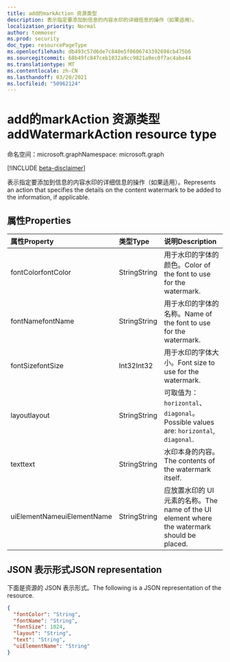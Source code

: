 ```yaml
---
title: add的markAction 资源类型
description: 表示指定要添加到信息的内容水印的详细信息的操作（如果适用）。
localization_priority: Normal
author: tommoser
ms.prod: security
doc_type: resourcePageType
ms.openlocfilehash: db493c57d6de7c840e5f0606743392698cb475b6
ms.sourcegitcommit: 68b49fc847ceb1032a9cc9821a9ec0f7ac4abe44
ms.translationtype: MT
ms.contentlocale: zh-CN
ms.lasthandoff: 03/20/2021
ms.locfileid: "50962124"
---
```

# <a name="addwatermarkaction-resource-type"></a><span data-ttu-id="f0b57-103">add的markAction 资源类型</span><span class="sxs-lookup"><span data-stu-id="f0b57-103">addWatermarkAction resource type</span></span>

<span data-ttu-id="f0b57-104">命名空间：microsoft.graph</span><span class="sxs-lookup"><span data-stu-id="f0b57-104">Namespace: microsoft.graph</span></span>

[!INCLUDE [beta-disclaimer](../../includes/beta-disclaimer.md)]

<span data-ttu-id="f0b57-105">表示指定要添加到信息的内容水印的详细信息的操作（如果适用）。</span><span class="sxs-lookup"><span data-stu-id="f0b57-105">Represents an action that specifies the details on the content watermark to be added to the information, if applicable.</span></span>

## <a name="properties"></a><span data-ttu-id="f0b57-106">属性</span><span class="sxs-lookup"><span data-stu-id="f0b57-106">Properties</span></span>

| <span data-ttu-id="f0b57-107">属性</span><span class="sxs-lookup"><span data-stu-id="f0b57-107">Property</span></span>      | <span data-ttu-id="f0b57-108">类型</span><span class="sxs-lookup"><span data-stu-id="f0b57-108">Type</span></span>   | <span data-ttu-id="f0b57-109">说明</span><span class="sxs-lookup"><span data-stu-id="f0b57-109">Description</span></span>                                                      |
| :------------ | :----- | :--------------------------------------------------------------- |
| <span data-ttu-id="f0b57-110">fontColor</span><span class="sxs-lookup"><span data-stu-id="f0b57-110">fontColor</span></span>     | <span data-ttu-id="f0b57-111">String</span><span class="sxs-lookup"><span data-stu-id="f0b57-111">String</span></span> | <span data-ttu-id="f0b57-112">用于水印的字体的颜色。</span><span class="sxs-lookup"><span data-stu-id="f0b57-112">Color of the font to use for the watermark.</span></span>                      |
| <span data-ttu-id="f0b57-113">fontName</span><span class="sxs-lookup"><span data-stu-id="f0b57-113">fontName</span></span>      | <span data-ttu-id="f0b57-114">String</span><span class="sxs-lookup"><span data-stu-id="f0b57-114">String</span></span> | <span data-ttu-id="f0b57-115">用于水印的字体的名称。</span><span class="sxs-lookup"><span data-stu-id="f0b57-115">Name of the font to use for the watermark.</span></span>                       |
| <span data-ttu-id="f0b57-116">fontSize</span><span class="sxs-lookup"><span data-stu-id="f0b57-116">fontSize</span></span>      | <span data-ttu-id="f0b57-117">Int32</span><span class="sxs-lookup"><span data-stu-id="f0b57-117">Int32</span></span>  | <span data-ttu-id="f0b57-118">用于水印的字体大小。</span><span class="sxs-lookup"><span data-stu-id="f0b57-118">Font size to use for the watermark.</span></span>                              |
| <span data-ttu-id="f0b57-119">layout</span><span class="sxs-lookup"><span data-stu-id="f0b57-119">layout</span></span>        | <span data-ttu-id="f0b57-120">String</span><span class="sxs-lookup"><span data-stu-id="f0b57-120">String</span></span> | <span data-ttu-id="f0b57-121">可取值为：`horizontal`、`diagonal`。</span><span class="sxs-lookup"><span data-stu-id="f0b57-121">Possible values are: `horizontal`, `diagonal`.</span></span>                   |
| <span data-ttu-id="f0b57-122">text</span><span class="sxs-lookup"><span data-stu-id="f0b57-122">text</span></span>          | <span data-ttu-id="f0b57-123">String</span><span class="sxs-lookup"><span data-stu-id="f0b57-123">String</span></span> | <span data-ttu-id="f0b57-124">水印本身的内容。</span><span class="sxs-lookup"><span data-stu-id="f0b57-124">The contents of the watermark itself.</span></span>                            |
| <span data-ttu-id="f0b57-125">uiElementName</span><span class="sxs-lookup"><span data-stu-id="f0b57-125">uiElementName</span></span> | <span data-ttu-id="f0b57-126">String</span><span class="sxs-lookup"><span data-stu-id="f0b57-126">String</span></span> | <span data-ttu-id="f0b57-127">应放置水印的 UI 元素的名称。</span><span class="sxs-lookup"><span data-stu-id="f0b57-127">The name of the UI element where the watermark should be placed.</span></span> |

## <a name="json-representation"></a><span data-ttu-id="f0b57-128">JSON 表示形式</span><span class="sxs-lookup"><span data-stu-id="f0b57-128">JSON representation</span></span>

<span data-ttu-id="f0b57-129">下面是资源的 JSON 表示形式。</span><span class="sxs-lookup"><span data-stu-id="f0b57-129">The following is a JSON representation of the resource.</span></span>

<!-- {
  "blockType": "resource",
  "optionalProperties": [

  ],
  "@odata.type": "microsoft.graph.addWatermarkAction",
  "baseType": "microsoft.graph.informationProtectionAction"
}-->

```json
{
  "fontColor": "String",
  "fontName": "String",
  "fontSize": 1024,
  "layout": "String",
  "text": "String",
  "uiElementName": "String"
}
```

<!-- uuid: 16cd6b66-4b1a-43a1-adaf-3a886856ed98
2019-02-04 14:57:30 UTC -->
<!-- {
  "type": "#page.annotation",
  "description": "addWatermarkAction resource",
  "keywords": "",
  "section": "documentation",
  "tocPath": ""
}-->

